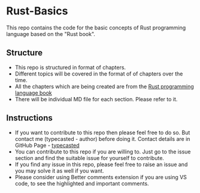 # Rust-Basics
This repo contains the code for the basic concepts of Rust programming language based on the "Rust book".

## Structure
- This repo is structured in format of chapters. 
- Different topics will be covered in the format of of chapters over the time.
- All the chapters which are being created are from the [Rust programming language book](https://doc.rust-lang.org/book/title-page.html)
- There will be individual MD file for each section. Please refer to it.

## Instructions
- If you want to contribute to this repo then please feel free to do so. But contact me (typecasted - author) before doing it. Contact details are in GitHub Page - [typecasted](https://github.com/typecasted)
- You can contribute to this repo if you are willing to. Just go to the issue section and find the suitable issue for yourself to contribute.
- If you find any issue in this repo, please feel free to raise an issue and you may solve it as well if you want.
- Please consider using Better comments extension if you are using VS code, to see the highlighted and important comments.